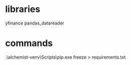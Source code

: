 # libraries
yfinance
pandas_datareader

# commands
.\alchemist-venv\Scripts\pip.exe freeze > requirements.txt

